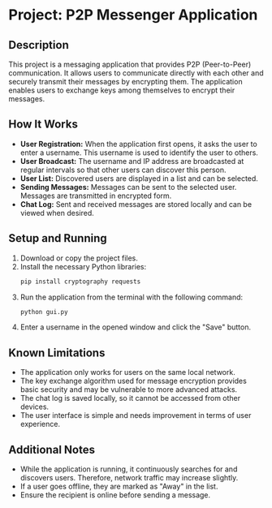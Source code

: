 # Project: P2P Messenger Application

## Description
This project is a messaging application that provides P2P (Peer-to-Peer) communication. It allows users to communicate directly with each other and securely transmit their messages by encrypting them. The application enables users to exchange keys among themselves to encrypt their messages.

## How It Works
- **User Registration:** When the application first opens, it asks the user to enter a username. This username is used to identify the user to others.
- **User Broadcast:** The username and IP address are broadcasted at regular intervals so that other users can discover this person.
- **User List:** Discovered users are displayed in a list and can be selected.
- **Sending Messages:** Messages can be sent to the selected user. Messages are transmitted in encrypted form.
- **Chat Log:** Sent and received messages are stored locally and can be viewed when desired.

## Setup and Running
1. Download or copy the project files.
2. Install the necessary Python libraries:
    ```bash
    pip install cryptography requests
    ```
3. Run the application from the terminal with the following command:
    ```bash
    python gui.py
    ```
4. Enter a username in the opened window and click the "Save" button.

## Known Limitations
- The application only works for users on the same local network.
- The key exchange algorithm used for message encryption provides basic security and may be vulnerable to more advanced attacks.
- The chat log is saved locally, so it cannot be accessed from other devices.
- The user interface is simple and needs improvement in terms of user experience.

## Additional Notes
- While the application is running, it continuously searches for and discovers users. Therefore, network traffic may increase slightly.
- If a user goes offline, they are marked as "Away" in the list.
- Ensure the recipient is online before sending a message.
